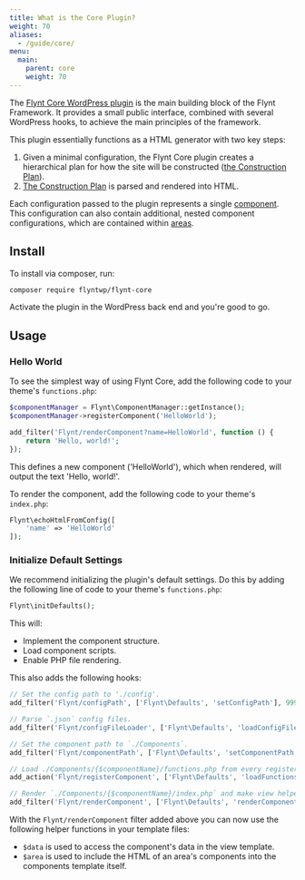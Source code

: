 ```yaml
---
title: What is the Core Plugin?
weight: 70
aliases:
  - /guide/core/
menu:
  main:
    parent: core
    weight: 70
---
```


The [Flynt Core WordPress plugin](https://github.com/flyntwp/flynt-core) is the main building block of the Flynt Framework. It provides a small public interface, combined with several WordPress hooks, to achieve the main principles of the framework.

This plugin essentially functions as a HTML generator with two key steps:

1. Given a minimal configuration, the Flynt Core plugin creates a hierarchical plan for how the site will be constructed ([the Construction Plan](/guide/core/construction-plan)).
2. [The Construction Plan](/guide/core/construction-plan) is parsed and rendered into HTML.

Each configuration passed to the plugin represents a single [component](/guide/components/). This configuration can also contain additional, nested component configurations, which are contained within [areas](/guide/components/what-is-component/#what-is-an-area).

## Install

<!-- TODO: install via WordPress instructions -->

To install via composer, run:

```bash
composer require flyntwp/flynt-core
```

Activate the plugin in the WordPress back end and you're good to go.

## Usage

### Hello World
To see the simplest way of using Flynt Core, add the following code to your theme's `functions.php`:

```php
$componentManager = Flynt\ComponentManager::getInstance();
$componentManager->registerComponent('HelloWorld');

add_filter('Flynt/renderComponent?name=HelloWorld', function () {
    return 'Hello, world!';
});
```
This defines a new component ('HelloWorld'), which when rendered, will output the text 'Hello, world!'.

To render the component, add the following code to your theme's `index.php`:

```php
Flynt\echoHtmlFromConfig([
    'name' => 'HelloWorld'
]);
```

### Initialize Default Settings

We recommend initializing the plugin's default settings. Do this by adding the following line of code to your theme's `functions.php`:

```php
Flynt\initDefaults();
```

This will:

- Implement the component structure.
- Load component scripts.
- Enable PHP file rendering.

This also adds the following hooks:

```php
// Set the config path to './config'.
add_filter('Flynt/configPath', ['Flynt\Defaults', 'setConfigPath'], 999, 2);

// Parse `.json` config files.
add_filter('Flynt/configFileLoader', ['Flynt\Defaults', 'loadConfigFile'], 999, 3);

// Set the component path to `./Components`.
add_filter('Flynt/componentPath', ['Flynt\Defaults', 'setComponentPath'], 999, 2);

// Load ./Components/{$componentName}/functions.php from every registered component.
add_action('Flynt/registerComponent', ['Flynt\Defaults', 'loadFunctionsFile']);

// Render `./Components/{$componentName}/index.php` and make view helper functions `$data` and `$area` available (see explanation below).
add_filter('Flynt/renderComponent', ['Flynt\Defaults', 'renderComponent'], 999, 4);
```

With the `Flynt/renderComponent` filter added above you can now use the following helper functions in your template files:

- `$data` is used to access the component's data in the view template.
- `$area` is used to include the HTML of an area's components into the components template itself.
